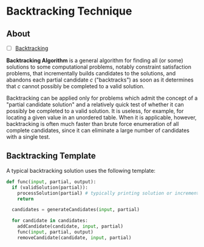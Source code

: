# Backtracking Technique

## About

-   [ ] [Backtracking](https://www.techiedelight.com/Category/backtracking/)

**Backtracking Algorithm** is a general algorithm for finding all (or some) solutions to some computational problems, notably constraint satisfaction problems, that incrementally builds candidates to the solutions, and abandons each partial candidate $c$ ("backtracks") as soon as it determines that $c$ cannot possibly be completed to a valid solution.

Backtracking can be applied only for problems which admit the concept of a "partial candidate solution" and a relatively quick test of whether it can possibly be completed to a valid solution. It is useless, for example, for locating a given value in an unordered table. When it is applicable, however, backtracking is often much faster than brute force enumeration of all complete candidates, since it can eliminate a large number of candidates with a single test.

## Backtracking Template

A typical backtracking solution uses the following template:

```python
def func(input, partial, output):
  if (validSolution(partial)):
    processSolution(partial) # typically printing solution or incrementing a variable
    return

  candidates = generateCandidates(input, partial)

  for candidate in candidates:
    addCandidate(candidate, input, partial)
    func(input, partial, output)
    removeCandidate(candidate, input, partial)
```
